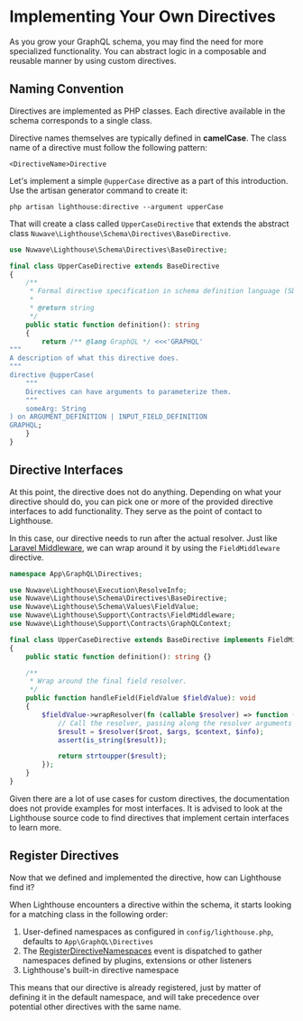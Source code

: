 # Implementing Your Own Directives

As you grow your GraphQL schema, you may find the need for more specialized functionality.
You can abstract logic in a composable and reusable manner by using custom directives.

## Naming Convention

Directives are implemented as PHP classes.
Each directive available in the schema corresponds to a single class.

Directive names themselves are typically defined in **camelCase**.
The class name of a directive must follow the following pattern:

    <DirectiveName>Directive

Let's implement a simple `@upperCase` directive as a part of this introduction.
Use the artisan generator command to create it:

```shell
php artisan lighthouse:directive --argument upperCase
```

That will create a class called `UpperCaseDirective` that extends the
abstract class `Nuwave\Lighthouse\Schema\Directives\BaseDirective`.

```php
use Nuwave\Lighthouse\Schema\Directives\BaseDirective;

final class UpperCaseDirective extends BaseDirective
{
    /**
     * Formal directive specification in schema definition language (SDL).
     *
     * @return string
     */
    public static function definition(): string
    {
        return /** @lang GraphQL */ <<<'GRAPHQL'
"""
A description of what this directive does.
"""
directive @upperCase(
    """
    Directives can have arguments to parameterize them.
    """
    someArg: String
) on ARGUMENT_DEFINITION | INPUT_FIELD_DEFINITION
GRAPHQL;
    }
}
```

## Directive Interfaces

At this point, the directive does not do anything.
Depending on what your directive should do, you can pick one or more of the provided directive interfaces to add functionality.
They serve as the point of contact to Lighthouse.

In this case, our directive needs to run after the actual resolver.
Just like [Laravel Middleware](https://laravel.com/docs/middleware), we can wrap around it by using the `FieldMiddleware` directive.

```php
namespace App\GraphQL\Directives;

use Nuwave\Lighthouse\Execution\ResolveInfo;
use Nuwave\Lighthouse\Schema\Directives\BaseDirective;
use Nuwave\Lighthouse\Schema\Values\FieldValue;
use Nuwave\Lighthouse\Support\Contracts\FieldMiddleware;
use Nuwave\Lighthouse\Support\Contracts\GraphQLContext;

final class UpperCaseDirective extends BaseDirective implements FieldMiddleware
{
    public static function definition(): string {}

    /**
     * Wrap around the final field resolver.
     */
    public function handleField(FieldValue $fieldValue): void
    {
        $fieldValue->wrapResolver(fn (callable $resolver) => function (mixed $root, array $args, GraphQLContext $context, ResolveInfo $info) use ($resolver): string {
            // Call the resolver, passing along the resolver arguments
            $result = $resolver($root, $args, $context, $info);
            assert(is_string($result));

            return strtoupper($result);
        });
    }
}
```

Given there are a lot of use cases for custom directives, the documentation does not provide examples for most interfaces.
It is advised to look at the Lighthouse source code to find directives that implement certain interfaces to learn more.

## Register Directives

Now that we defined and implemented the directive, how can Lighthouse find it?

When Lighthouse encounters a directive within the schema, it starts looking for a matching class
in the following order:

1. User-defined namespaces as configured in `config/lighthouse.php`, defaults to `App\GraphQL\Directives`
1. The [RegisterDirectiveNamespaces](../api-reference/events.md#registerdirectivenamespaces) event is dispatched
   to gather namespaces defined by plugins, extensions or other listeners
1. Lighthouse's built-in directive namespace

This means that our directive is already registered, just by matter of defining it in the default namespace,
and will take precedence over potential other directives with the same name.
